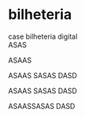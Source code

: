 # bilheteria
case bilheteria digital  
 ASAS

 ASAAS


 ASAAS
SASAS DASD

 ASAAS
SASAS DASD

 ASAASSASAS DASD